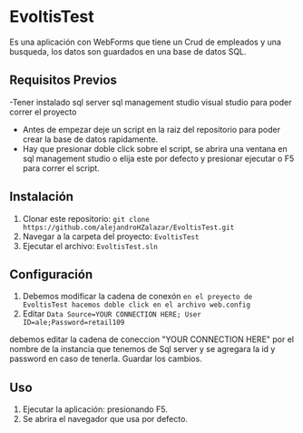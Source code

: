 # EvoltisTest

Es una aplicación con WebForms que tiene un Crud de empleados y una busqueda, los datos son guardados en una base de datos SQL.

## Requisitos Previos

-Tener instalado sql server sql management studio visual studio para poder correr el proyecto
- Antes de empezar deje un script en la raiz del repositorio para poder crear la base de datos rapidamente.
- Hay que presionar doble click sobre el script, se abrira una ventana en sql management studio o elija este por defecto
   y presionar ejecutar o F5 para correr el script.

## Instalación

1. Clonar este repositorio: `git clone  https://github.com/alejandroHZalazar/EvoltisTest.git`
2. Navegar a la carpeta del proyecto: `EvoltisTest`
3. Ejecutar el archivo: `EvoltisTest.sln` 

## Configuración

1. Debemos modificar la cadena de conexón `en el preyecto de EvoltisTest hacemos doble click en el archivo web.config`
2. Editar `Data Source=YOUR CONNECTION HERE; User ID=ale;Password=retail109`
   
 debemos editar la cadena de coneccion "YOUR CONNECTION HERE" por el nombre de la instancia que tenemos de Sql server
  y se agregara la id y password en caso de tenerla. Guardar los cambios.

## Uso


1. Ejecutar la aplicación: presionando F5.
2. Se abrira el navegador que usa por defecto.


